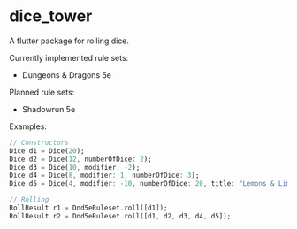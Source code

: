 # dice_tower

A flutter package for rolling dice.

Currently implemented rule sets:
- Dungeons & Dragons 5e

Planned rule sets:
- Shadowrun 5e

Examples:
```dart
// Constructors
Dice d1 = Dice(20);
Dice d2 = Dice(12, numberOfDice: 2);
Dice d3 = Dice(10, modifier: -2);
Dice d4 = Dice(8, modifier: 1, numberOfDice: 3);
Dice d5 = Dice(4, modifier: -10, numberOfDice: 20, title: "Lemons & Limes");

// Rolling
RollResult r1 = Dnd5eRuleset.roll([d1]);
RollResult r2 = Dnd5eRuleset.roll([d1, d2, d3, d4, d5]);
```